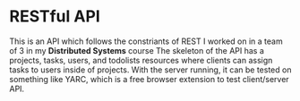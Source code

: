 # RESTful API
This is an API which follows the constriants of REST I worked on in a team of 3 in my **Distributed Systems** course
The skeleton of the API has a projects, tasks, users, and todolists resources where clients can assign tasks to users inside of projects.
With the server running, it can be tested on something like YARC, which is a free browser extension to test client/server API.
